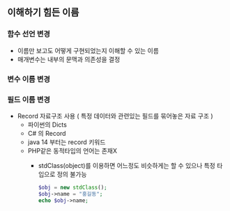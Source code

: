 ## 이해하기 힘든 이름

### 함수 선언 변경
- 이름만 보고도 어떻게 구현되었는지 이해할 수 있는 이름
- 매개변수는 내부의 문맥과 의존성을 결정
### 변수 이름 변경
### 필드 이름 변경
- Record 자료구조 사용 ( 특정 데이터와 관련있는 필드를 묶어놓은 자료 구조 )
  - 파이썬의 Dicts
  - C# 의 Record
  - java 14 부터는 record 키워드
  - PHP같은 동적타입의 언어는 존재X
    - stdClass(object)를 이용하면 어느정도 비슷하게는 할 수 있으나 특정 타입으로 정의 불가능

      ```php
      $obj = new stdClass();
      $obj->name = "홍길동";
      echo $obj->name;
        ```